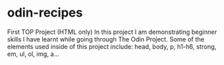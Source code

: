 # odin-recipes
First TOP Project (HTML only)
In this project I am demonstrating beginner skills I have learnt while going through The Odin Project. Some of the elements used inside of this project include: head, body, p, h1-h6, strong, em, ul, ol, img, a...
